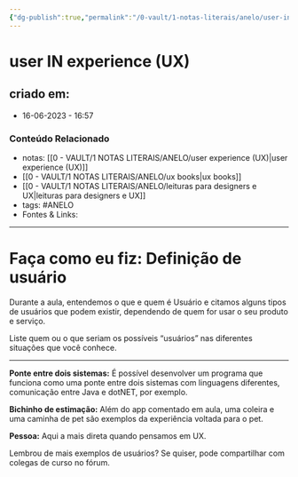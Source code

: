 ```yaml
---
{"dg-publish":true,"permalink":"/0-vault/1-notas-literais/anelo/user-in-experience-ux/","tags":["ANELO"],"dgHomeLink":true,"dgShowLocalGraph":true,"dgShowFileTree":true,"dgEnableSearch":true}
---
```


# user IN experience (UX)

## criado em: 
-  16-06-2023 - 16:57

### Conteúdo Relacionado
- notas: [[0 - VAULT/1 NOTAS LITERAIS/ANELO/user experience (UX)\|user experience (UX)]]
- [[0 - VAULT/1 NOTAS LITERAIS/ANELO/ux books\|ux books]]
- [[0 - VAULT/1 NOTAS LITERAIS/ANELO/leituras para designers e UX\|leituras para designers e UX]]
- tags: #ANELO 
- Fontes & Links: 

---

# Faça como eu fiz: Definição de usuário

Durante a aula, entendemos o que e quem é Usuário e citamos alguns tipos de usuários que podem existir, dependendo de quem for usar o seu produto e serviço.

Liste quem ou o que seriam os possíveis “usuários” nas diferentes situações que você conhece.

---

**Ponte entre dois sistemas:** É possível desenvolver um programa que funciona como uma ponte entre dois sistemas com linguagens diferentes, comunicação entre Java e dotNET, por exemplo.

**Bichinho de estimação:** Além do app comentado em aula, uma coleira e uma caminha de pet são exemplos da experiência voltada para o pet.

**Pessoa:** Aqui a mais direta quando pensamos em UX.

Lembrou de mais exemplos de usuários? Se quiser, pode compartilhar com colegas de curso no fórum.
